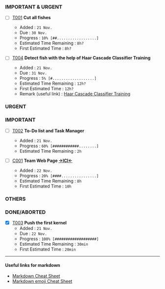 
### IMPORTANT & URGENT
- [ ] [T001](Tasks/T001.md) **Cut all fishes**  
  - Added : <code>21 Nov.</code>   
  - Due : <code>30 Nov.</code>   
  - Progress : <code>10% [##..................]</code>   
  - Estimated Time Remaining : <code>8h?</code>   
  - First Estimated Time : <code>8h?</code>    

- [ ] [T004](Tasks/T004.md) **Detect fish with the help of Haar Cascade Classifier Training**  
  - Added : <code>21 Nov.</code>   
  - Due : <code>31 Nov.</code>   
  - Progress : <code>5% [#...................]</code>   
  - Estimated Time Remaining : <code>12h?</code>   
  - First Estimated Time : <code>12h?</code>    
  - Remark (useful link) : [Haar Cascade Classifier Training](http://www.trevorsherrard.com/Haar_training.html)

### URGENT




### IMPORTANT

- [ ] [T002](Tasks/T002.md) **To-Do list and Task Manager**
  - Added : <code>21 Nov.</code>
  - Progress : <code>60% [############........]</code>
  - Estimated Time Remaining : <code>2h</code>  

- [ ] [C001](Tasks/C001.md) **Team Web Page [->ICI<-](https://maggle-team.github.io/hello/)**
   - Added : <code>22 Nov.</code>
   - Progress : <code>20% [####................]</code>
   - Estimated Time Remaining : <code>8h</code>
   - First Estimated Time : <code>10h</code>


### OTHERS

### DONE/ABORTED
- [x] [T003](Tasks/T003.md) **Push the first kernel**  
  - Added : <code>21 Nov.</code>   
  - Due : <code>22 Nov.</code>   
  - Progress : <code>100% [###################]</code>   
  - Estimated Time Remaining : <code>30min</code>   
  - First Estimated Time : <code>20min</code>    

------

#### Useful links for markdown
- [Markdown Cheat Sheet](https://github.com/adam-p/markdown-here/wiki/Markdown-Cheatsheet)
- [Markdown emoji Cheat Sheet](http://www.webpagefx.com/tools/emoji-cheat-sheet/)
